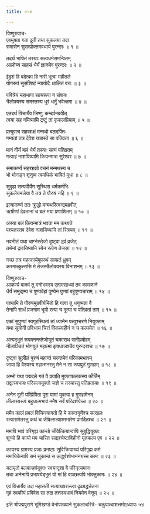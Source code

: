 ```yaml
---
title: ०५४

---
```

विष्णुरुवाच-  
एवमुक्ता गता दूती तया सुकलया तदा  
समासेन सुसम्प्रोक्तमवधार्य पुरन्दरः ॥ १ ॥


तदर्थं भाषितं तस्याः सत्यधर्मसमन्वितम्  
आलोच्य साहसं धैर्यं ज्ञानमेव पुरन्दरः ॥ २ ॥


ईदृशं हि वदेत्का हि नारी भूत्वा महीतले  
योगरूपं सुसंशिष्टं न्यायोदैः क्षालितं वचः ॥ ३ ॥


पवित्रेयं महाभागा सत्यरूपा न संशयः  
त्रैलोक्यस्य समस्तस्य धुरं धर्तुं भवेत्क्षमा ॥ ४ ॥


एतदर्थं विचार्यैव जिष्णुः कन्दर्पमब्रवीत्  
त्वया सह गमिष्यामि द्रष्टुं तां कृकलप्रियाम् ॥ ५ ॥


प्रत्युवाच सहस्राक्षं मन्मथो बलदर्पितः  
गम्यतां तत्र देवेश यत्रास्ते सा पतिव्रता ॥ ६ ॥


मानं वीर्यं बलं धैर्यं तस्याः सत्यं पतिव्रतम्  
गत्वाहं नाशयिष्यामि कियन्मात्रा सुरेश्वर ॥ ७ ॥


समाकर्ण्य सहस्राक्षो वचनं मन्मथस्य च  
भो भोनङ्ग शृणुष्व त्वमधिकं भाषितं मुधा ॥ ८ ॥


सुदृढा सत्यवीर्येण सुस्थिरा धर्मकर्मभिः  
सुकलेयमजेया वै तत्र ते पौरुषं नहि ॥ ९ ॥


इत्याकर्ण्य ततः क्रुद्धो मन्मथस्त्विन्द्रमब्रवीत्  
ऋषीणां देवतानां च बलं मया प्रणाशितम् ॥ १० ॥


अस्या बलं कियन्मात्रं भवता मम कथ्यते  
पश्यतस्तव देवेश नाशयिष्यामि तां स्त्रियम् ॥ ११ ॥


नवनीतं यथा चाग्नेस्तेजो दृष्ट्वा द्रवं व्रजेत्  
तथेमां द्रावयिष्यामि स्वेन रूपेण तेजसा ॥ १२ ॥


गच्छ तत्र महत्कार्यमुपस्थं साम्प्रतं ध्रुवम्  
कस्मात्कुत्ससि मे तेजस्त्रैलोक्यस्य विनाशनम् ॥ १३ ॥


विष्णुरुवाच-  
आकर्ण्य वाक्यं तु मनोभवस्य एतामसाध्यां तव कामजाने  
धैर्यं समुद्यम्य च पुण्यदेहां पुण्येन पुण्यां बहुपुण्यचाराम् ॥ १४ ॥


पश्यामि ते पौरुषमुग्रवीर्यमितो हि गत्वा तु धनुष्मता वै  
तेनापि सार्धं प्रजगाम भूयो रत्या च दूत्या च पतिव्रतां ताम् ॥ १५ ॥


एकां सुपुण्यां स्वगृहस्थितां तां ध्यानेन पत्युश्चरणे नियुक्ताम्  
यथा सुयोगी प्रविधाय चित्तं विकल्पहीनं न च कल्पयेत ॥ १६ ॥


अत्यद्भुतं रूपमनन्ततेजोयुतं चकाराथ सतीप्रमोहम्  
नीलाञ्चितं भोगयुतं महात्मा झषध्वजश्चैव पुरन्दरश्च ॥ १७ ॥


दृष्ट्वा सुलीलं पुरुषं महान्तं चरन्तमेवं परिकामभावम्  
जाया हि वैश्यस्य महात्मनस्तु मेने न सा रूपयुतं गुणज्ञम् ॥ १८ ॥


अम्भो यथा पद्मदले गतं वै प्रयाति मुक्ताफलकस्य कीर्तिम्  
तद्वत्स्वभावः परिसत्ययुक्तो जज्ञे च तस्यास्तु पतिव्रतायाः ॥ १९ ॥


अनेन दूती परिप्रेषिता पुरा यामां युवत्या ह गुणज्ञमेनम्  
लीलास्वरूपं बहुधात्मभावं ममैष सर्वं परिदर्शयेच्च ॥ २० ॥


ममैव कालं प्रबलं विचिन्त्यागतो हि मे कान्तगुणैश्च सत्खलः  
रत्यासमेतस्तु कथं च जीवेत्सत्याश्मभारेण प्रमर्दितश्च ॥ २१ ॥


ममापि भावं परिगृह्य कान्तो जीवेत्कियान्वापि सुबुद्धियुक्तः  
शून्यो हि कायो मम चास्ति सद्यश्चेष्टाविहीनो मृतकल्प एव ॥ २२ ॥


कायस्य ग्रामस्य प्रजाः प्रनष्टाः सुविक्रियाख्यं परिगृह्य कर्म  
ममाधिकेनापि समं सुकान्तं स ऊर्द्ध्वशोभामनयच्च कामः ॥ २३ ॥


यदामृतो बलवान्हर्षयुक्तः स्वयन्दृशा वै परिनृत्यमानः  
तथा अनेनापि प्रभाषयेद्भुतं यो मां हि वाञ्छत्यपि भोक्तुकामः ॥ २४ ॥


एवं विचार्यैव तदा महासती सत्याख्यरज्ज्वा दृढबद्धचेतना  
गृहं स्वकीयं प्रविवेश सा तदा तत्तस्यभावं नियमेन वेत्तुम् ॥ २५ ॥


 इति श्रीपद्मपुराणे भूमिखण्डे वेनोपाख्याने सुकलाचरित्रे- चतुःपञ्चाशत्तमोऽध्यायः ५४